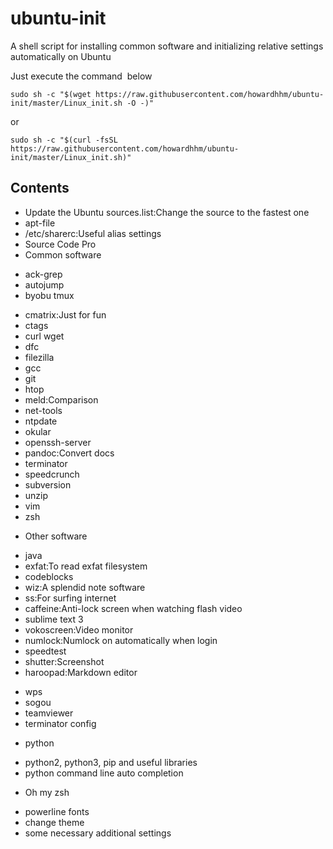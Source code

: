 # ubuntu-init
A shell script for installing common software and initializing relative settings automatically on Ubuntu

Just execute the command  below
```shell
sudo sh -c "$(wget https://raw.githubusercontent.com/howardhhm/ubuntu-init/master/Linux_init.sh -O -)"
```
or
```shell
sudo sh -c "$(curl -fsSL https://raw.githubusercontent.com/howardhhm/ubuntu-init/master/Linux_init.sh)"
```

## Contents
* Update the Ubuntu sources.list:Change the source to the fastest one
* apt-file
* /etc/sharerc:Useful alias settings
* Source Code Pro
* Common software
 - ack-grep
 - autojump
 - byobu tmux
 <!-- - chromium -->
 - cmatrix:Just for fun
 - ctags
 - curl wget
 - dfc
 - filezilla
 - gcc
 - git
 - htop
 - meld:Comparison
 - net-tools
 - ntpdate
 - okular
 - openssh-server
 - pandoc:Convert docs
 - terminator
 - speedcrunch
 - subversion
 - unzip
 - vim
 - zsh
* Other software
 - java
 - exfat:To read exfat filesystem
 - codeblocks
 - wiz:A splendid note software
 - ss:For surfing internet
 - caffeine:Anti-lock screen when watching flash video
 - sublime text 3
 - vokoscreen:Video monitor
 - numlock:Numlock on automatically when login
 - speedtest
 - shutter:Screenshot
 - haroopad:Markdown editor
 <!-- - chrome -->
 - wps
 - sogou
 - teamviewer
 - terminator config
* python
 - python2, python3, pip and useful libraries
 - python command line auto completion
* Oh my zsh
 - powerline fonts
 - change theme
 - some necessary additional settings